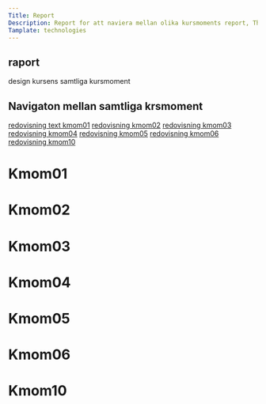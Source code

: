 ```yaml
---
Title: Report
Description: Report for att naviera mellan olika kursmoments report, This is our index page.
Tamplate: technologies
---
```


<div class="course-box title">
    <h2>raport</h2>
    <p>design kursens samtliga kursmoment</p>
</div>

<div class="course-box links">
    <h2>Navigaton mellan samtliga krsmoment</h2>
    <a href="./">redovisning text kmom01</a>
    <a href="#kmom02">redovisning kmom02</a>
    <a href="#kmom03">redovisning kmom03</a>
    <a href="#kmom04">redovisning kmom04</a>
    <a href="#kmom05">redovisning kmom05</a>
    <a href="#kmom06">redovisning kmom06</a>
    <a href="#kmom10">redovisning kmom10</a>
</div>


<div class="course-box kmom">
    <h1>Kmom01</h1>
</div>
<div class="course-box kmom">
    <h1>Kmom02</h1>
</div>
<div class="course-box kmom">
    <h1>Kmom03</h1>
</div>
<div class="course-box kmom">
    <h1>Kmom04</h1>
</div>
<div class="course-box kmom">
    <h1>Kmom05</h1>
</div>
<div class="course-box kmom">
    <h1>Kmom06</h1>
</div>
<div class="course-box kmom">
    <h1>Kmom10</h1>
</div>

<!-- 
<div class="course-box">
    <h1>Kmom06</h1>
</div>
<div class="course-box project">
    <h1>Kmom10</h1>
</div>
 -->

